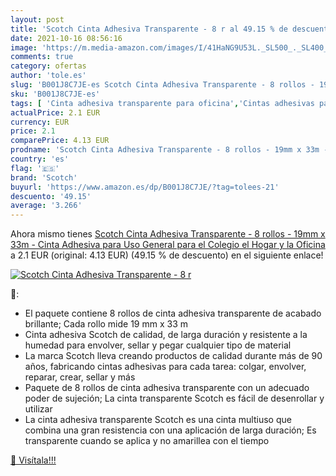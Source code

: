 ```yaml
---
layout: post
title: 'Scotch Cinta Adhesiva Transparente - 8 r al 49.15 % de descuento'
date: 2021-10-16 08:56:16
image: 'https://m.media-amazon.com/images/I/41HaNG9U53L._SL500_._SL400_.jpg'
comments: true
category: ofertas
author: 'tole.es'
slug: 'B001J8C7JE-es Scotch Cinta Adhesiva Transparente - 8 rollos - 19mm x 33m...'
sku: 'B001J8C7JE-es'
tags: [ 'Cinta adhesiva transparente para oficina','Cintas adhesivas para oficina','Cintas, adhesivos y sujeciones','Material de oficina','Oficina y papelería','adhesiva','cinta','scotch', ]
actualPrice: 2.1 EUR
currency: EUR
price: 2.1
comparePrice: 4.13 EUR
prodname: 'Scotch Cinta Adhesiva Transparente - 8 rollos - 19mm x 33m - Cinta Adhesiva para Uso General para el Colegio  el Hogar y la Oficina'
country: 'es'
flag: '🇪🇸'
brand: 'Scotch'
buyurl: 'https://www.amazon.es/dp/B001J8C7JE/?tag=tolees-21'
descuento: '49.15'
average: '3.266'
---
```


Ahora mismo tienes [Scotch Cinta Adhesiva Transparente - 8 rollos - 19mm x 33m - Cinta Adhesiva para Uso General para el Colegio  el Hogar y la Oficina](https://www.amazon.es/dp/B001J8C7JE/?tag=tolees-21) a 2.1 EUR (original: 4.13 EUR) (49.15 %  de descuento) en el siguiente enlace!

[![Scotch Cinta Adhesiva Transparente - 8 r](https://m.media-amazon.com/images/I/41HaNG9U53L._SL500_._SL400_.jpg)](https://www.amazon.es/dp/B001J8C7JE/?tag=tolees-21)

🔎:

- El paquete contiene 8 rollos de cinta adhesiva transparente de acabado brillante; Cada rollo mide 19 mm x 33 m
- Cinta adhesiva Scotch de calidad, de larga duración y resistente a la humedad para envolver, sellar y pegar cualquier tipo de material
- La marca Scotch lleva creando productos de calidad durante más de 90 años, fabricando cintas adhesivas para cada tarea: colgar, envolver, reparar, crear, sellar y más
- Paquete de 8 rollos de cinta adhesiva transparente con un adecuado poder de sujeción; La cinta transparente Scotch es fácil de desenrollar y utilizar
- La cinta adhesiva transparente Scotch es una cinta multiuso que combina una gran resistencia con una aplicación de larga duración; Es transparente cuando se aplica y no amarillea con el tiempo

[🛒 Visítala!!!](https://www.amazon.es/dp/B001J8C7JE/?tag=tolees-21)
